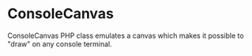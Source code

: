 # ConsoleCanvas
ConsoleCanvas PHP class emulates a canvas which makes it possible to "draw" on any console terminal.
